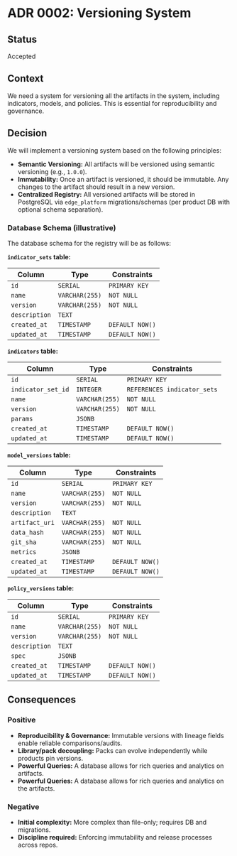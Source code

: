 # ADR 0002: Versioning System

## Status

Accepted

## Context

We need a system for versioning all the artifacts in the system, including indicators, models, and policies. This is essential for reproducibility and governance.

## Decision

We will implement a versioning system based on the following principles:

- **Semantic Versioning:** All artifacts will be versioned using semantic versioning (e.g., `1.0.0`).
- **Immutability:** Once an artifact is versioned, it should be immutable. Any changes to the artifact should result in a new version.
- **Centralized Registry:** All versioned artifacts will be stored in PostgreSQL via `edge_platform` migrations/schemas (per product DB with optional schema separation).

### Database Schema (illustrative)

The database schema for the registry will be as follows:

**`indicator_sets` table:**

| Column        | Type           | Constraints      |
| ------------- | -------------- | ---------------- |
| `id`          | `SERIAL`       | `PRIMARY KEY`    |
| `name`        | `VARCHAR(255)` | `NOT NULL`       |
| `version`     | `VARCHAR(255)` | `NOT NULL`       |
| `description` | `TEXT`         |                  |
| `created_at`  | `TIMESTAMP`    | `DEFAULT NOW()`  |
| `updated_at`  | `TIMESTAMP`    | `DEFAULT NOW()`  |

**`indicators` table:**

| Column             | Type           | Constraints                 |
| ------------------ | -------------- | --------------------------- |
| `id`               | `SERIAL`       | `PRIMARY KEY`               |
| `indicator_set_id` | `INTEGER`      | `REFERENCES indicator_sets` |
| `name`             | `VARCHAR(255)` | `NOT NULL`                  |
| `version`          | `VARCHAR(255)` | `NOT NULL`                  |
| `params`           | `JSONB`        |                             |
| `created_at`       | `TIMESTAMP`    | `DEFAULT NOW()`             |
| `updated_at`       | `TIMESTAMP`    | `DEFAULT NOW()`             |

**`model_versions` table:**

| Column             | Type           | Constraints      |
| ------------------ | -------------- | ---------------- |
| `id`               | `SERIAL`       | `PRIMARY KEY`    |
| `name`             | `VARCHAR(255)` | `NOT NULL`       |
| `version`          | `VARCHAR(255)` | `NOT NULL`       |
| `description`      | `TEXT`         |                  |
| `artifact_uri`     | `VARCHAR(255)` | `NOT NULL`       |
| `data_hash`        | `VARCHAR(255)` | `NOT NULL`       |
| `git_sha`          | `VARCHAR(255)` | `NOT NULL`       |
| `metrics`          | `JSONB`        |                  |
| `created_at`       | `TIMESTAMP`    | `DEFAULT NOW()`  |
| `updated_at`       | `TIMESTAMP`    | `DEFAULT NOW()`  |

**`policy_versions` table:**

| Column        | Type           | Constraints      |
| ------------- | -------------- | ---------------- |
| `id`          | `SERIAL`       | `PRIMARY KEY`    |
| `name`        | `VARCHAR(255)` | `NOT NULL`       |
| `version`     | `VARCHAR(255)` | `NOT NULL`       |
| `description` | `TEXT`         |                  |
| `spec`        | `JSONB`        |                  |
| `created_at`  | `TIMESTAMP`    | `DEFAULT NOW()`  |
| `updated_at`  | `TIMESTAMP`    | `DEFAULT NOW()`  |

## Consequences

### Positive

- **Reproducibility & Governance:** Immutable versions with lineage fields enable reliable comparisons/audits.
- **Library/pack decoupling:** Packs can evolve independently while products pin versions.
- **Powerful Queries:** A database allows for rich queries and analytics on artifacts.
- **Powerful Queries:** A database allows for rich queries and analytics on the artifacts.

### Negative

- **Initial complexity:** More complex than file-only; requires DB and migrations.
- **Discipline required:** Enforcing immutability and release processes across repos.

